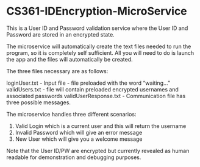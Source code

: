 # CS361-IDEncryption-MicroService
This is a User ID and Password validation service where the User ID and Password are stored in an encrypted state.

The microservice will automatically create the text files needed to run the program, so it is completely self sufficient. All you will need to do is launch the app and the files will automatically be created. 

The three files necessary are as follows:

loginUser.txt - Input file - file preloaded with the word “waiting…”
validUsers.txt - file will contain preloaded encrypted usernames and associated passwords 
validUserResponse.txt - Communication file has three possible messages. 

The microservice handles three different scenarios: 

1.	Valid Login which is a current user and this will return the username
2.	Invalid Password which will give an error message
3.	New User which will give you a welcome message 

Note that the User ID/PW are encrypted but currently revealed as human readable for demonstration and debugging purposes.






